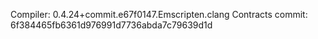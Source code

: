 Compiler: 0.4.24+commit.e67f0147.Emscripten.clang
Contracts commit: 6f384465fb6361d976991d7736abda7c79639d1d
